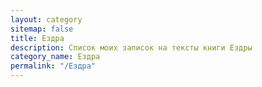 ```yaml
---
layout: category
sitemap: false
title: Ездра
description: Список моих записок на тексты книги Ездры
category_name: Ездра
permalink: "/Ездра"
---
```

